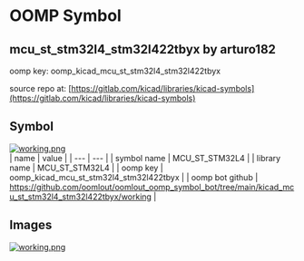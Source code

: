 # OOMP Symbol  
## mcu_st_stm32l4_stm32l422tbyx  by arturo182  
  
oomp key: oomp_kicad_mcu_st_stm32l4_stm32l422tbyx  
  
source repo at: [https://gitlab.com/kicad/libraries/kicad-symbols](https://gitlab.com/kicad/libraries/kicad-symbols)  
## Symbol  
  
[![working.png](working_600.png)](working.png)  
| name | value | 
| --- | --- | 
| symbol name | MCU_ST_STM32L4 | 
| library name | MCU_ST_STM32L4 | 
| oomp key | oomp_kicad_mcu_st_stm32l4_stm32l422tbyx | 
| oomp bot github | https://github.com/oomlout/oomlout_oomp_symbol_bot/tree/main/kicad_mcu_st_stm32l4_stm32l422tbyx/working | 
## Images  
  
[![working.png](working_140.png)](working.png)  
